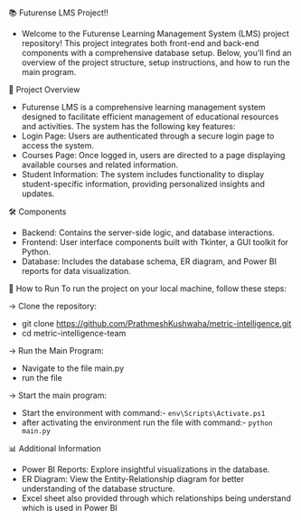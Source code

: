 📚 Futurense LMS Project!!
- Welcome to the Futurense Learning Management System (LMS) project repository! This project integrates both front-end and back-end components with a comprehensive database setup. Below, you'll find an overview of the project structure, setup instructions, and how to run the main program.




🌟 Project Overview
- Futurense LMS is a comprehensive learning management system designed to facilitate efficient management of educational resources and activities. The system has the following key features:
- Login Page: Users are authenticated through a secure login page to access the system.
- Courses Page: Once logged in, users are directed to a page displaying available courses and related information.
- Student Information: The system includes functionality to display student-specific information, providing personalized insights and updates.




🛠️ Components
- Backend: Contains the server-side logic, and database interactions.
- Frontend: User interface components built with Tkinter, a GUI toolkit for Python.
- Database: Includes the database schema, ER diagram, and Power BI reports for data visualization.



🚀 How to Run
To run the project on your local machine, follow these steps:



-> Clone the repository:
- git clone https://github.com/PrathmeshKushwaha/metric-intelligence.git
- cd metric-intelligence-team


-> Run the Main Program:
- Navigate to the file main.py
- run the file 



-> Start the main program:
- Start the environment with command:- ```env\Scripts\Activate.ps1```
- after activating the environment run the file with command:- ```python main.py```




📊 Additional Information
- Power BI Reports: Explore insightful visualizations in the database.
- ER Diagram: View the Entity-Relationship diagram for better understanding of the database structure.
- Excel sheet also provided through which relationships being understand which is used in Power BI






